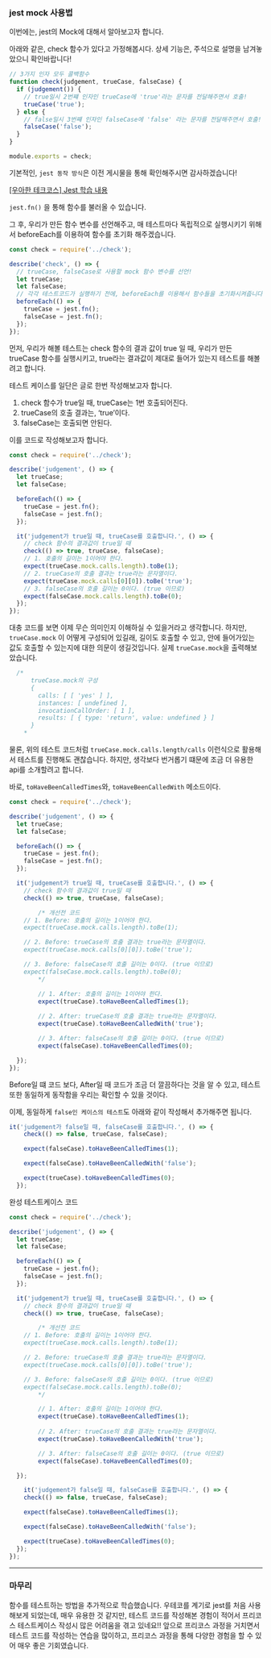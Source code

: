 ### jest mock 사용법

이번에는, jest의 Mock에 대해서 알아보고자 합니다.

아래와 같은, check 함수가 있다고 가정해봅시다. 상세 기능은, 주석으로 설명을 남겨놓았으니 확인바랍니다!

```jsx
// 3가지 인자 모두 콜백함수
function check(judgement, trueCase, falseCase) {
  if (judgement()) {
    // true일시 2번쨰 인자인 trueCase에 'true'라는 문자를 전달해주면서 호출!
    trueCase('true');
  } else {
    // false일시 3번쨰 인자인 falseCase에 'false' 라는 문자를 전달해주면서 호출!
    falseCase('false');
  }
}

module.exports = check;
```

기본적인, `jest 동작 방식`은 이전 게시물을 통해 확인해주시면 감사하겠습니다!

[[우아한 테크코스] Jest 학습 내용](https://velog.io/@dydals3440/%EC%9A%B0%EC%95%84%ED%95%9C-%ED%85%8C%ED%81%AC%EC%BD%94%EC%8A%A4-Jest-%ED%95%99%EC%8A%B5-%EB%82%B4%EC%9A%A9)

`jest.fn()` 을 통해 함수를 불러올 수 있습니다.

그 후, 우리가 만든 함수 변수를 선언해주고, 매 테스트마다 독립적으로 실행시키기 위해서 beforeEach를 이용하여 함수를 초기화 해주겠습니다.

```jsx
const check = require('../check');

describe('check', () => {
  // trueCase, falseCase로 사용할 mock 함수 변수를 선언!
  let trueCase;
  let falseCase;
  // 각각 테스트코드가 실행하기 전에, beforeEach를 이용해서 함수들을 초기화시켜줍니다.
  beforeEach(() => {
    trueCase = jest.fn();
    falseCase = jest.fn();
  });
});
```

먼저, 우리가 해볼 테스트는 check 함수의 결과 값이 true 일 때, 우리가 만든 trueCase 함수를 실행시키고, true라는 결과값이 제대로 들어가 있는지 테스트를 해볼려고 합니다.

테스트 케이스를 일단은 글로 한번 작성해보고자 합니다.

1. check 함수가 true일 때, trueCase는 1번 호출되어진다.
2. trueCase의 호출 결과는, ‘true’이다.
3. falseCase는 호출되면 안된다.

이를 코드로 작성해보고자 합니다.

```jsx
const check = require('../check');

describe('judgement', () => {
  let trueCase;
  let falseCase;

  beforeEach(() => {
    trueCase = jest.fn();
    falseCase = jest.fn();
  });

  it('judgement가 true일 때, trueCase를 호출합니다.', () => {
    // check 함수의 결과값이 true일 때
    check(() => true, trueCase, falseCase);
    // 1. 호출의 길이는 1이어야 한다.
    expect(trueCase.mock.calls.length).toBe(1);
    // 2. trueCase의 호출 결과는 true라는 문자열이다.
    expect(trueCase.mock.calls[0][0]).toBe('true');
    // 3. falseCase의 호출 길이는 0이다. (true 이므로)
    expect(falseCase.mock.calls.length).toBe(0);
  });
});
```

대충 코드를 보면 이제 무슨 의미인지 이해하실 수 있을거라고 생각합니다. 하지만, `trueCase.mock` 이 어떻게 구성되어 있길래, 길이도 호출할 수 있고, 안에 들어가있는 값도 호출할 수 있는지에 대한 의문이 생길것입니다. 실제 `trueCase.mock`을 출력해보았습니다.

```jsx
  /*
      trueCase.mock의 구성
      {
        calls: [ [ 'yes' ] ],
        instances: [ undefined ],
        invocationCallOrder: [ 1 ],
        results: [ { type: 'return', value: undefined } ]
      }
    *
```

물론, 위의 테스트 코드처럼 `trueCase.mock.calls.length/calls` 이런식으로 활용해서 테스트를 진행해도 괜찮습니다. 하지만, 생각보다 번거롭기 떄문에 조금 더 유용한 api를 소개할려고 합니다.

바로, `toHaveBeenCalledTimes`와, `toHaveBeenCalledWith` 메소드이다.

```jsx
const check = require('../check');

describe('judgement', () => {
  let trueCase;
  let falseCase;

  beforeEach(() => {
    trueCase = jest.fn();
    falseCase = jest.fn();
  });

  it('judgement가 true일 때, trueCase를 호출합니다.', () => {
    // check 함수의 결과값이 true일 때
    check(() => true, trueCase, falseCase);

		/* 개선전 코드
    // 1. Before: 호출의 길이는 1이어야 한다.
    expect(trueCase.mock.calls.length).toBe(1);

    // 2. Before: trueCase의 호출 결과는 true라는 문자열이다.
    expect(trueCase.mock.calls[0][0]).toBe('true');

    // 3. Before: falseCase의 호출 길이는 0이다. (true 이므로)
    expect(falseCase.mock.calls.length).toBe(0);
		*/

		// 1. After: 호출의 길이는 1이어야 한다.
		expect(trueCase).toHaveBeenCalledTimes(1);
		
		// 2. After: trueCase의 호출 결과는 true라는 문자열이다.
		expect(trueCase).toHaveBeenCalledWith('true');

		// 3. After: falseCase의 호출 길이는 0이다. (true 이므로)
		expect(falseCase).toHaveBeenCalledTimes(0);

  });
});
```

Before일 떄 코드 보다, After일 때 코드가 조금 더 깔끔하다는 것을 알 수 있고, 테스트 또한 동일하게 동작함을 우리는 확인할 수 있을 것이다.

이제, 동일하게 `false인 케이스의 테스트`도 아래와 같이 작성해서 추가해주면 됩니다.

```jsx
it('judgement가 false일 때, falseCase를 호출합니다.', () => {
    check(() => false, trueCase, falseCase);

    expect(falseCase).toHaveBeenCalledTimes(1);

    expect(falseCase).toHaveBeenCalledWith('false');

    expect(trueCase).toHaveBeenCalledTimes(0);
  });
```

완성 테스트케이스 코드

```jsx
const check = require('../check');

describe('judgement', () => {
  let trueCase;
  let falseCase;

  beforeEach(() => {
    trueCase = jest.fn();
    falseCase = jest.fn();
  });

  it('judgement가 true일 때, trueCase를 호출합니다.', () => {
    // check 함수의 결과값이 true일 때
    check(() => true, trueCase, falseCase);

		/* 개선전 코드
    // 1. Before: 호출의 길이는 1이어야 한다.
    expect(trueCase.mock.calls.length).toBe(1);

    // 2. Before: trueCase의 호출 결과는 true라는 문자열이다.
    expect(trueCase.mock.calls[0][0]).toBe('true');

    // 3. Before: falseCase의 호출 길이는 0이다. (true 이므로)
    expect(falseCase.mock.calls.length).toBe(0);
		*/

		// 1. After: 호출의 길이는 1이어야 한다.
		expect(trueCase).toHaveBeenCalledTimes(1);
		
		// 2. After: trueCase의 호출 결과는 true라는 문자열이다.
		expect(trueCase).toHaveBeenCalledWith('true');

		// 3. After: falseCase의 호출 길이는 0이다. (true 이므로)
		expect(falseCase).toHaveBeenCalledTimes(0);

  });

	it('judgement가 false일 때, falseCase를 호출합니다.', () => {
    check(() => false, trueCase, falseCase);

    expect(falseCase).toHaveBeenCalledTimes(1);

    expect(falseCase).toHaveBeenCalledWith('false');

    expect(trueCase).toHaveBeenCalledTimes(0);
  });
});
```
---
### 마무리
함수를 테스트하는 방법을 추가적으로 학습했습니다. 우테코를 계기로 jest를 처음 사용해보게 되었는데, 매우 유용한 것 같지만, 테스트 코드를 작성해본 경험이 적어서 프리코스 테스트케이스 작성시 많은 어려움을 겪고 있네요!! 앞으로 프리코스 과정을 거치면서 테스트 코드를 작성하는 연습을 많이하고, 프리코스 과정을 통해 다양한 경험을 할 수 있어 매우 좋은 기회였습니다.